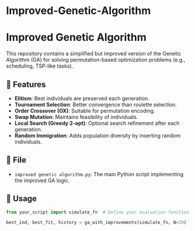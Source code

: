 # Improved-Genetic-Algorithm
# Improved Genetic Algorithm

This repository contains a simplified but improved version of the Genetic Algorithm (GA) for solving permutation-based optimization problems (e.g., scheduling, TSP-like tasks).

## 🔧 Features

- **Elitism**: Best individuals are preserved each generation.
- **Tournament Selection**: Better convergence than roulette selection.
- **Order Crossover (OX)**: Suitable for permutation encoding.
- **Swap Mutation**: Maintains feasibility of individuals.
- **Local Search (Greedy 2-opt)**: Optional search refinement after each generation.
- **Random Immigration**: Adds population diversity by inserting random individuals.

## 📂 File

- `improved genetic algorithm.py`: The main Python script implementing the improved GA logic.

## 🚀 Usage

```python
from your_script import simulate_fn  # Define your evaluation function

best_ind, best_fit, history = ga_with_improvements(simulate_fn, N=20)
